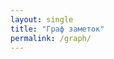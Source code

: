 ```yaml
---
layout: single
title: "Граф заметок"
permalink: /graph/
---
```


<div id="graph" style="height:70vh"></div>

<script src="https://unpkg.com/force-graph"></script>
<script>
  fetch('{{ "/assets/js/graph-data.json" | relative_url }}')
    .then(r => r.json())
    .then(data => {
      const el = document.getElementById('graph');
      const Graph = ForceGraph()(el)
        .graphData(data)
        .nodeId('id')
        .nodeLabel(n => n.title)
        .nodeAutoColorBy('group')
        .backgroundColor(getComputedStyle(document.body).backgroundColor || '#111')
        .linkColor(() => 'rgba(173,216,230,0.6)')
        .linkDirectionalParticles(2)
        .linkDirectionalParticleSpeed(0.004)
        .onNodeClick(n => window.location = n.url);

      // чуть уменьшить размеры узлов/шрифтов для тёмной темы
      Graph.nodeRelSize(6);
    });
</script>

<style>
  #note-graph { height: 70vh; min-height: 420px; }
</style>
<div id="note-graph"></div>